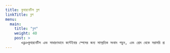```yaml
---
title: কুবারনেটিস ব্লগ
linkTitle: ব্লগ
menu:
  main:
    title: "ব্লগ"
    weight: 40
    post: >
       <p>কুবারনেটিস এবং সাধারণভাবে কন্টেইনার স্পেসের জন্য সাম্প্রতিক সংবাদ পড়ুন, এবং প্রেস থেকে সরাসরি প্রাপ্ত প্রযুক্তিগত কিভাবে-কী পেতে থাকুন।</p>
---
```

